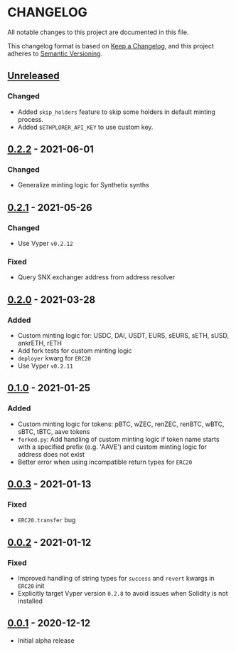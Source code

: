 # CHANGELOG

All notable changes to this project are documented in this file.

This changelog format is based on [Keep a Changelog](https://keepachangelog.com/en/1.0.0/),
and this project adheres to [Semantic Versioning](https://semver.org/spec/v2.0.0.html).

## [Unreleased](https://github.com/iamdefinitelyahuman/brownie-token-tester)
### Changed
- Added `skip_holders` feature to skip some holders in default minting process.
- Added `$ETHPLORER_API_KEY` to use custom key.

## [0.2.2](https://github.com/iamdefinitelyahuman/brownie-token-tester/tree/v0.2.2) - 2021-06-01

### Changed
- Generalize minting logic for Synthetix synths

## [0.2.1](https://github.com/iamdefinitelyahuman/brownie-token-tester/tree/v0.2.1) - 2021-05-26

### Changed
- Use Vyper `v0.2.12`

### Fixed
- Query SNX exchanger address from address resolver

## [0.2.0](https://github.com/iamdefinitelyahuman/brownie-token-tester/tree/v0.2.0) - 2021-03-28

### Added

- Custom minting logic for: USDC, DAI, USDT, EURS, sEURS, sETH, sUSD, ankrETH, rETH
- Add fork tests for custom minting logic
- `deployer` kwarg for `ERC20`
- Use Vyper `v0.2.11`

## [0.1.0](https://github.com/iamdefinitelyahuman/brownie-token-tester/tree/v0.1.0) - 2021-01-25

### Added

- Custom minting logic for tokens: pBTC, wZEC, renZEC, renBTC, wBTC, sBTC, tBTC, aave tokens
- `forked.py`: Add handling of custom minting logic if token name starts with a specified prefix (e.g. 'AAVE') and custom minting logic for address does not exist
- Better error when using incompatible return types for `ERC20`

## [0.0.3](https://github.com/iamdefinitelyahuman/brownie-token-tester/tree/v0.0.3) - 2021-01-13

### Fixed

- `ERC20.transfer` bug

## [0.0.2](https://github.com/iamdefinitelyahuman/brownie-token-tester/tree/v0.0.2) - 2021-01-12

### Fixed

- Improved handling of string types for `success` and `revert` kwargs in `ERC20` init
- Explicitly target Vyper version `0.2.8` to avoid issues when Solidity is not installed

## [0.0.1](https://github.com/iamdefinitelyahuman/brownie-token-tester/tree/v0.0.1) - 2020-12-12

- Initial alpha release
